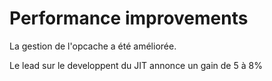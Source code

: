# Performance improvements

La gestion de l'opcache a été améliorée.

Le lead sur le developpent du JIT annonce un gain de 5 à 8%
